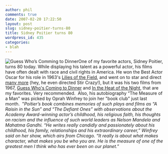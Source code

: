```yaml
---
author: phil
comments: true
date: 2007-02-20 17:22:50
layout: post
slug: sidney-poitier-turns-80
title: Sidney Poitier turns 80
wordpress_id: 435
categories:
- blah
---
```


![Guess Who’s Comming to Dinner](http://fak3r.com/wp-content/uploads/2007/02/sidney_poitier_guess_whos_coming_to_dinn_1b.jpg)One of my favorite actors, Sidney Poitier, turns 80 today.  While displaying his talent as a powerful actor, his films have often dealt with race and civil rights in America.  He won the Best Actor Oscar for  his role in 1963's [Lilies of the Field](http://imdb.com/title/tt0057251/), and went on to star and direct [many more](http://imdb.com/name/nm0001627/) (hey, he even directed Stir Crazy!), but it was his two films from 1967, [Guess Who's Coming to Dinner](http://imdb.com/title/tt0061735/) and [In the Heat of the Night](http://imdb.com/title/tt0061811/), that are my favorites.  Very recommended.  Also, his autobiography “The Measure of a Man" was picked by Oprah Winfrey to join her "book club" just last month.  "_Poitier’s book combines memories of such plays and films as “A Raisin in the Sun” and “The Defiant Ones” with observations about the Academy Award-winning actor’s childhood, his religious faith, his thoughts on racism and the influence of such world leaders as Nelson Mandela and Mahatma Gandhi. “He writes really candidly and passionately about his childhood, his family, relationships and his extraordinary career,” Winfrey said on her show, which airs from Chicago. “It really is about what makes character, what makes you be who you are. He is the measure of one of the greatest men I think who has ever been on our planet._”
